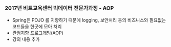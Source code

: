 ### 2017년 비트교육센터 빅데이터 전문가과정 - AOP
- Spring은 POJO 를 지향하기 때문에 logging, 보안처리 등의 비즈니스와 필요없는 코드들을 한곳에 모아 처리
- 관점지향 프로그래밍(AOP)
- 강의 내용 추가
